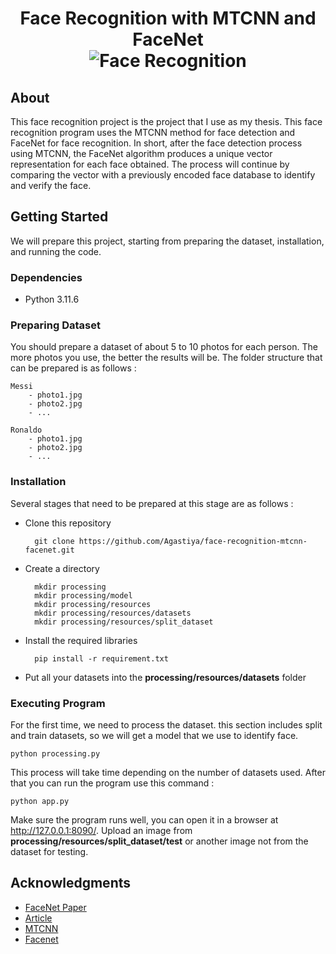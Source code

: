 <h1 align="center">
  Face Recognition with MTCNN and FaceNet
  <br>
  <img src="https://learn.g2.com/hubfs/G2CM_FI454_Learn_Article_Images_%5BFacial_recognition%5D_V1a-1.png" alt="Face Recognition">
  <br>
</h1>

## About
This face recognition project is the project that I use as my thesis. This face recognition program uses the MTCNN method for face detection and FaceNet for face recognition. In short, after the face detection process using MTCNN, the FaceNet algorithm produces a unique vector representation for each face obtained. The process will continue by comparing the vector with a previously encoded face database to identify and verify the face.

## Getting Started
We will prepare this project, starting from preparing the dataset, installation, and running the code.

### Dependencies
* Python 3.11.6

### Preparing Dataset
You should prepare a dataset of about 5 to 10 photos for each person. The more photos you use, the better the results will be. The folder structure that can be prepared is as follows :
    
    Messi
        - photo1.jpg
        - photo2.jpg
        - ...

    Ronaldo
        - photo1.jpg
        - photo2.jpg
        - ...

### Installation
Several stages that need to be prepared at this stage are as follows :

* Clone this repository

        git clone https://github.com/Agastiya/face-recognition-mtcnn-facenet.git

* Create a directory

        mkdir processing
        mkdir processing/model
        mkdir processing/resources
        mkdir processing/resources/datasets
        mkdir processing/resources/split_dataset

* Install the required libraries

        pip install -r requirement.txt

* Put all your datasets into the **processing/resources/datasets** folder

### Executing Program
For the first time, we need to process the dataset. this section includes split and train datasets, so we will get a model that we use to identify face.

    python processing.py

This process will take time depending on the number of datasets used. After that you can run the program use this command :

    python app.py

Make sure the program runs well, you can open it in a browser at http://127.0.0.1:8090/. Upload an image from **processing/resources/split_dataset/test** or another image not from the dataset for testing.

## Acknowledgments
* [FaceNet Paper](https://www.researchgate.net/publication/273471270_FaceNet_A_Unified_Embedding_for_Face_Recognition_and_Clustering)
* [Article](https://medium.com/@culuma/face-recognition-with-facenet-and-mtcnn-11e77240adb6)
* [MTCNN](https://github.com/ipazc/mtcnn)
* [Facenet](https://github.com/davidsandberg/facenet)